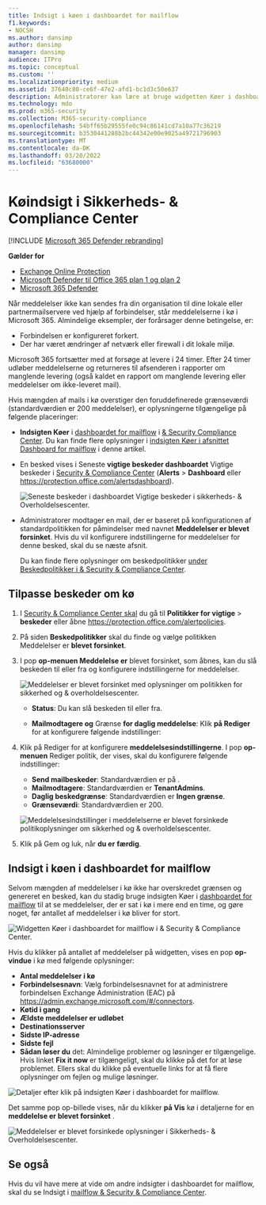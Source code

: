 ```yaml
---
title: Indsigt i køen i dashboardet for mailflow
f1.keywords:
- NOCSH
ms.author: dansimp
author: dansimp
manager: dansimp
audience: ITPro
ms.topic: conceptual
ms.custom: ''
ms.localizationpriority: medium
ms.assetid: 37640c80-ce6f-47e2-afd1-bc1d3c50e637
description: Administratorer kan lære at bruge widgetten Køer i dashboardet for mailflow i Security & Compliance Center til at overvåge mislykket mailflow for deres lokale organisationer eller partnerorganisationer over udgående forbindelser.
ms.technology: mdo
ms.prod: m365-security
ms.collection: M365-security-compliance
ms.openlocfilehash: 54bff65b29555fe0c94c86141cd7a10a77c36219
ms.sourcegitcommit: b3530441288b2bc44342e00e9025a49721796903
ms.translationtype: MT
ms.contentlocale: da-DK
ms.lasthandoff: 03/20/2022
ms.locfileid: "63680000"
---
```

# <a name="queues-insight-in-the-security--compliance-center"></a>Køindsigt i Sikkerheds- & Compliance Center

[!INCLUDE [Microsoft 365 Defender rebranding](../includes/microsoft-defender-for-office.md)]

**Gælder for**
- [Exchange Online Protection](exchange-online-protection-overview.md)
- [Microsoft Defender til Office 365 plan 1 og plan 2](defender-for-office-365.md)
- [Microsoft 365 Defender](../defender/microsoft-365-defender.md)

Når meddelelser ikke kan sendes fra din organisation til dine lokale eller partnermailservere ved hjælp af forbindelser, står meddelelserne i kø i Microsoft 365. Almindelige eksempler, der forårsager denne betingelse, er:

- Forbindelsen er konfigureret forkert.
- Der har været ændringer af netværk eller firewall i dit lokale miljø.

Microsoft 365 fortsætter med at forsøge at levere i 24 timer. Efter 24 timer udløber meddelelserne og returneres til afsenderen i rapporter om manglende levering (også kaldet en rapport om manglende levering eller meddelelser om ikke-leveret mail).

Hvis mængden af mails i kø overstiger den foruddefinerede grænseværdi (standardværdien er 200 meddelelser), er oplysningerne tilgængelige på følgende placeringer:

- **Indsigten Køer** i [dashboardet for mailflow](mail-flow-insights-v2.md) i [& Security Compliance Center](https://protection.office.com). Du kan finde flere oplysninger i [indsigten Køer i afsnittet Dashboard for mailflow](#queues-insight-in-the-mail-flow-dashboard) i denne artikel.

- En besked vises i Seneste **vigtige beskeder dashboardet** Vigtige beskeder i [Security & Compliance Center](https://protection.office.com) (**Alerts** \> **Dashboard** eller <https://protection.office.com/alertsdashboard>).

  ![Seneste beskeder i dashboardet Vigtige beskeder i sikkerheds- & Overholdelsescenter.](../../media/mfi-queued-messages-alert.png)

- Administratorer modtager en mail, der er baseret på konfigurationen af standardpolitikken for påmindelser med navnet **Meddelelser er blevet forsinket**. Hvis du vil konfigurere indstillingerne for meddelelser for denne besked, skal du se næste afsnit.

  Du kan finde flere oplysninger om beskedpolitikker [under Beskedpolitikker i & Security & Compliance Center](../../compliance/alert-policies.md).

## <a name="customize-queue-alerts"></a>Tilpasse beskeder om kø

1. I [Security & Compliance Center skal](https://protection.office.com) du gå til **Politikker for vigtige** \> **beskeder** eller åbne <https://protection.office.com/alertpolicies>.

2. På siden **Beskedpolitikker** skal du finde og vælge politikken Meddelelser er **blevet forsinket**.

3. I pop **op-menuen Meddelelse er** blevet forsinket, som åbnes, kan du slå beskeden til eller fra og konfigurere indstillingerne for meddelelser.

   ![Meddelelser er blevet forsinket med oplysninger om politikken for sikkerhed og & overholdelsescenter.](../../media/mfi-queued-messages-alert-policy.png)

   - **Status**: Du kan slå beskeden til eller fra.

   - **Mailmodtagere og** Grænse **for daglig meddelelse**: Klik **på Rediger** for at konfigurere følgende indstillinger:

4. Klik på Rediger for at konfigurere **meddelelsesindstillingerne**. I pop **op-menuen** Rediger politik, der vises, skal du konfigurere følgende indstillinger:

   - **Send mailbeskeder**: Standardværdien er på .
   - **Mailmodtagere**: Standardværdien er **TenantAdmins**.
   - **Daglig beskedgrænse**: Standardværdien er **Ingen grænse**.
   - **Grænseværdi**: Standardværdien er 200.

   ![Meddelelsesindstillinger i meddelelserne er blevet forsinkede politikoplysninger om sikkerhed og & overholdelsescenter.](../../media/mfi-queued-messages-alert-policy-notification-settings.png)

5. Klik på Gem og luk, når **du er** **færdig**.

## <a name="queues-insight-in-the-mail-flow-dashboard"></a>Indsigt i køen i dashboardet for mailflow

Selvom mængden af meddelelser i kø ikke har overskredet grænsen og genereret en besked, kan du stadig bruge indsigten Køer i  [dashboardet for mailflow](mail-flow-insights-v2.md) til at se meddelelser, der er sat i kø i mere end en time, og gøre noget, før antallet af meddelelser i kø bliver for stort.

![Widgetten Køer i dashboardet for mailflow i & Security & Compliance Center.](../../media/mfi-queues-widget.png)

Hvis du klikker på antallet af meddelelser på widgetten, vises en pop **op-vindue** i kø med følgende oplysninger:

- **Antal meddelelser i kø**
- **Forbindelsesnavn**: Vælg forbindelsesnavnet for at administrere forbindelsen Exchange Administration (EAC) på <https://admin.exchange.microsoft.com/#/connectors>.
- **Køtid i gang**
- **Ældste meddelelser er udløbet**
- **Destinationsserver**
- **Sidste IP-adresse**
- **Sidste fejl**
- **Sådan løser du** det: Almindelige problemer og løsninger er tilgængelige. Hvis linket **Fix it now** er tilgængeligt, skal du klikke på det for at løse problemet. Ellers skal du klikke på eventuelle links for at få flere oplysninger om fejlen og mulige løsninger.

![Detaljer efter klik på indsigten Køer i dashboardet for mailflow.](../../media/mfi-queues-details.png)

Det samme pop op-billede vises, når du klikker **på Vis** kø i detaljerne for en **meddelelse er blevet forsinket** .

![Meddelelser er blevet forsinkede oplysninger i Sikkerheds- & Overholdelsescenter.](../../media/mfi-queued-messages-alert-details.png)

## <a name="see-also"></a>Se også

Hvis du vil have mere at vide om andre indsigter i dashboardet for mailflow, skal du se Indsigt i [mailflow & Security & Compliance Center](mail-flow-insights-v2.md).

